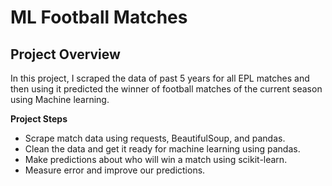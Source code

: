 # ML Football Matches

## Project Overview

In this project, I scraped the data of past 5 years for all EPL matches and then using it predicted the winner of football matches of the current season using Machine learning.  

**Project Steps**

* Scrape match data using requests, BeautifulSoup, and pandas.  
* Clean the data and get it ready for machine learning using pandas.
* Make predictions about who will win a match using scikit-learn.
* Measure error and improve our predictions.
